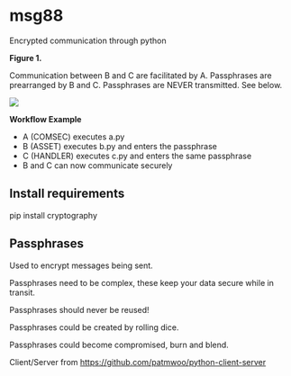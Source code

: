 # msg88
 Encrypted communication through python

**Figure 1.**

Communication between B and C are facilitated by A. Passphrases are prearranged by B and C. Passphrases are NEVER transmitted. See below.

<img src="https://raw.githubusercontent.com/Curt-Lucas/msg88/main/fig1.png"/>

**Workflow Example**
 - A (COMSEC) executes a.py
 - B (ASSET) executes b.py and enters the passphrase
 - C (HANDLER) executes c.py and enters the same passphrase
 - B and C can now communicate securely

## Install requirements

pip install cryptography

## Passphrases

Used to encrypt messages being sent. 

Passphrases need to be complex, these keep your data secure while in transit.

Passphrases should never be reused!

Passphrases could be created by rolling dice.

Passphrases could become compromised, burn and blend.

Client/Server from https://github.com/patmwoo/python-client-server
